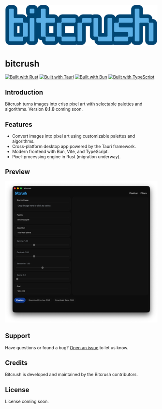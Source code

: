 ![Bitcrush Logo](/src/assets/bitcrush.png)

# bitcrush

[![Built with Rust](https://img.shields.io/badge/rust-000000?style=flat-square&logo=rust&logoColor=white)](https://www.rust-lang.org/)
[![Built with Tauri](https://img.shields.io/badge/tauri-24C8DB?style=flat-square&logo=tauri&logoColor=black)](https://tauri.app/)
[![Built with Bun](https://img.shields.io/badge/bun-000000?style=flat-square&logo=bun&logoColor=white)](https://bun.sh/)
[![Built with TypeScript](https://img.shields.io/badge/typescript-3178C6?style=flat-square&logo=typescript&logoColor=white)](https://www.typescriptlang.org/)

## Introduction

Bitcrush turns images into crisp pixel art with selectable palettes and algorithms. Version **0.1.0** coming soon.

## Features

* Convert images into pixel art using customizable palettes and algorithms.
* Cross-platform desktop app powered by the Tauri framework.
* Modern frontend with Bun, Vite, and TypeScript.
* Pixel-processing engine in Rust (migration underway).

## Preview

![Screenshot](/src/assets/bitcrush-screenshot.png)

## Support

Have questions or found a bug? [Open an issue](../../issues) to let us know.

## Credits

Bitcrush is developed and maintained by the Bitcrush contributors.

## License

License coming soon.
